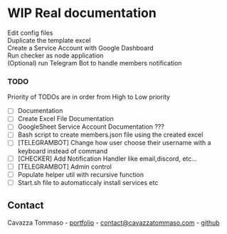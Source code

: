 # WIP Real documentation  

Edit config files  
Duplicate the template excel  
Create a Service Account with Google Dashboard  
Run checker as node application  
(Optional) run Telegram Bot to handle members notification  

### TODO  
Priority of TODOs are in order from High to Low priority
- [ ] Documentation
- [ ] Create Excel File Documentation
- [ ] GoogleSheet Service Account Documentation ???
- [ ] Bash script to create members.json file using the created excel
- [ ] [TELEGRAMBOT] Change how user choose their username with a keyboard instead of command
- [ ] [CHECKER] Add Notification Handler like email,discord, etc...
- [ ] [TELEGRAMBOT] Admin control
- [ ] Populate helper util with recursive function
- [ ] Start.sh file to automaticcaly install services etc

<!-- CONTACT -->
## Contact

Cavazza Tommaso - [portfolio](https://cavazzatommaso.com) - contact@cavazzatommaso.com - [github](https://github.com/cavazzatommaso)
